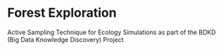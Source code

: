 # Forest Exploration
Active Sampling Technique for Ecology Simulations as part of the BDKD (Big Data Knowledge Discovery) Project
